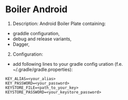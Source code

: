 Boiler Android
==============

1. Description:
Android Boiler Plate containing:
* graddle configuration,
* debug and release variants,
* Dagger,

2. Configuration:
* add following lines to your gradle config
uration (f.e. ~/.gradle/gradle.properties):
```shell
KEY_ALIAS=<your_alias>
KEY_PASSWORD=<your_password>
KEYSTORE_FILE=<path_to_your_key>
KEYSTORE_PASSWORD=<your_keystore_password>
```